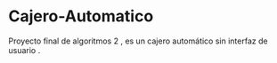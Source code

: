 # Cajero-Automatico
Proyecto final de algoritmos 2 , es un cajero automático sin interfaz de usuario .
